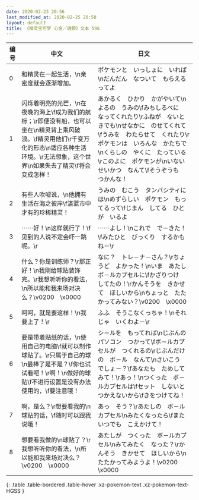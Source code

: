 ```yaml
---
date: 2020-02-23 20:56
last_modified_at: 2020-02-25 20:50
layout: default
title: 《精灵宝可梦 心金／魂银》文本 598
---
```

| 编号 | 中文 | 日文 |
| ---- | ---- | ---- |
| 0 | 和精灵在一起生活，\n亲密度就会逐渐增加。 | ポケモンと　いっしょに　いれば\nだんだん　なついて　もらえるってよ |
| 1 | 闪烁着明亮的光芒，\n在夜晚的海上\f成为我们的航标；\r即便没有船，也可以坐在\n精灵背上乘风破浪。\f精灵用他们\r千变万化的形态\n适应各种生活环境。\r无法想象，这个世界\n如果失去了精灵\f将会变成怎样！ | あかるく　ひかり　かがやいて\nよるの　うみの\fみちしるべに　なってくれたり\rふねが　ないときでも\nせなかに　のせてくれて\fうみを　わたらせて　くれたり\rポケモンは　いろんな　かたちで\nくらしの　やくに　たっている\rこのよに　ポケモンが\nいない　せいかつ　なんて\fそうぞうも　つかんな！ |
| 2 | 有些人吹嘘说，\n他拥有生活在海之彼岸\f湛蓝市中才有的珍稀精灵！ | うみの　むこう　タンバシティには\nめずらしい　ポケモン　もってるって\fじまん　してる　ひとが　いるよ |
| 3 | ⋯⋯好！\n这样就行了！\f见到的人说不定会吓一跳呢。\r | ⋯⋯よし！\nこれで　で－きた！\fみたひと　びっくり　するかもね－\r |
| 4 | 什么？你是训练师？\r那正好！\n我刚给球贴装饰完。\r我想听听你的看法，\n所以能和我来场对决么？\v0200　\x0000 | なに？　トレ－ナ－さん？\rちょうど　よかった！\nいま　あたし　ボ－ルカプセルに\fかざりつけ　してたの！\rかんそうを　きかせて　ほしいから\nちょっと　たたかってみない？\v0200　\x0000 |
| 5 | 呵呵，就是要这样！\n我要上了！\r | ふふ　そうこなくっちゃ！\nそれじゃ　いくわよ－\r |
| 6 | 要是带着贴纸的话，\n使用自己的电脑\f就可以制作球贴了。\r只属于自己的球\n最棒了是不是？\f你也试试看吧！\r啊！\n做好的球贴\f不进行设置是没有办法使用的，\f要注意哦！ | シ－ルを　もってれば\nじぶんの　パソコン　つかって\fボ－ルカプセルが　つくれるの\rじぶんだけの　ボ－ル　なんて\nさいこう　でしょ－？\fあなたも　ためしてみて！\rあっ！\nつくった　ボ－ルカプセルは\fセット　しないと　つかえないから\fきをつけてね！ |
| 7 | 啊，是么？\r想要看我的\n球贴的话，\f随时可以跟我说哦！ | あっ　そう？\rあたしの　ボ－ルカプセル\nみたくなったら\fまた　いつでも　こえかけて！ |
| 8 | 想要看我做的\n球贴了？\r我想听听你的看法，\n所以能和我来场对决么？\v0200　\x0000 | あたしが　つくった　ボ－ルカプセル\nみてみたく　なった？\rかんそう　きかせて　ほしいから\nたたかってみようよ！\v0200　\x0000 |
{: .table .table-bordered .table-hover .xz-pokemon-text .xz-pokemon-text-HGSS }